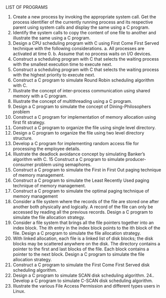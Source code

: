                                        

LIST OF PROGRAMS
1.	Create a new process by invoking the appropriate system call. Get the process identifier of the currently running process and its respective parent using system calls and display the same using a C program.
2. Identify the system calls to copy the content of one file to another and illustrate the same using a C program.
3. Design a CPU scheduling program with C using First Come First Served technique with the following considerations. 
a. All processes are activated at time 0. 
b. Assume that no process waits on I/O devices.
4. Construct a scheduling program with C that selects the waiting process with the smallest execution time to execute next.
5. Construct a scheduling program with C that selects the waiting process with the highest priority to execute next.
6. Construct a C program to simulate Round Robin scheduling algorithm with C.
7. Illustrate the concept of inter-process communication using shared memory with a C program.  
8. Illustrate the concept of multithreading using a C program.
9. Design a C program to simulate the concept of Dining-Philosophers problem
10. Construct a C program for implementation of memory allocation using first fit strategy.
11. Construct a C program to organize the file using single level directory.
12. Design a C program to organize the file using two level directory structure.
13. Develop a C program for implementing random access file for processing the employee details.
14. Illustrate the deadlock avoidance concept by simulating Banker’s algorithm with C. 
15 Construct a C program to simulate producer-consumer problem using semaphores.  
16. Construct a C program to simulate the First in First Out paging technique of memory management.
17. Construct a C program to simulate the Least Recently Used paging technique of memory management.
18. Construct a C program to simulate the optimal paging technique of memory management  
19. Consider a file system where the records of the file are stored one after another both physically and logically. A record of the file can only be accessed by reading all the previous records.  Design a C program to simulate the file allocation strategy.
20. Consider a file system that brings all the file pointers together into an index block. The ith entry in the index block points to the ith block of the file. Design a C program to simulate the file allocation strategy.
21. With linked allocation, each file is a linked list of disk blocks; the disk blocks may be scattered anywhere on the disk. The directory contains a pointer to the first and last blocks of the file.  Each block contains a pointer to the next block. Design a C program to simulate the file allocation strategy.
22. Construct a C program to simulate the First Come First Served disk scheduling algorithm.  
23. Design a C program to simulate SCAN disk scheduling algorithm.
24.. Develop a C program to simulate C-SCAN disk scheduling algorithm.
25. Illustrate the various File Access Permission and different types users in Linux.
